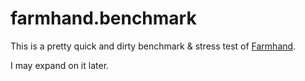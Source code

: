 # farmhand.benchmark

This is a pretty quick and dirty benchmark & stress test of
[Farmhand](https://github.com/b-ryan/farmhand).

I may expand on it later.
